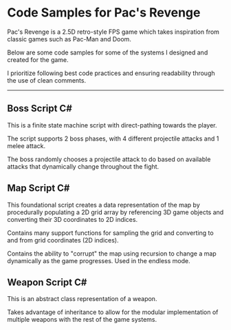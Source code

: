 # Code Samples for Pac's Revenge

Pac's Revenge is a 2.5D retro-style FPS game which takes inspiration from classic games such as Pac-Man and Doom.

Below are some code samples for some of the systems I designed and created for the game.

I prioritize following best code practices and ensuring readability through the use of clean comments.

---
## Boss Script C#

This is a finite state machine script with direct-pathing towards the player.

The script supports 2 boss phases, with 4 different projectile attacks and 1 melee attack.

The boss randomly chooses a projectile attack to do based on available attacks that dynamically change throughout the fight.


## Map Script C#

This foundational script creates a data representation of the map by procedurally populating a 2D grid array by referencing 3D game objects and converting their 3D coordinates to 2D indices.

Contains many support functions for sampling the grid and converting to and from grid coordinates (2D indices).

Contains the ability to "corrupt" the map using recursion to change a map dynamically as the game progresses. Used in the endless mode.


## Weapon Script C#

This is an abstract class representation of a weapon.

Takes advantage of inheritance to allow for the modular implementation of multiple weapons with the rest of the game systems.
